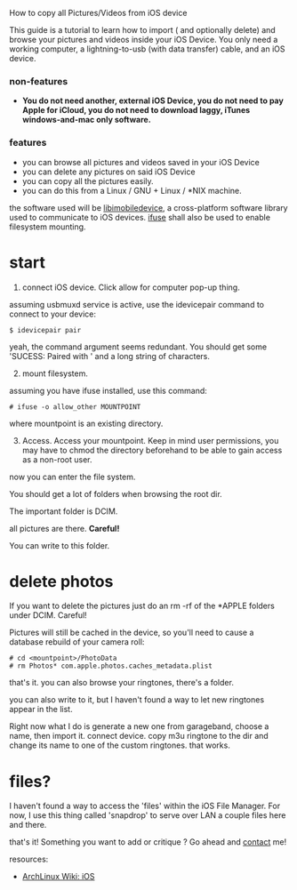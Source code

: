 How to copy all Pictures/Videos from iOS device

This guide is a tutorial to learn how to import ( and optionally delete) and browse your pictures and videos inside your iOS Device. You only need a working computer, a lightning-to-usb (with data transfer) cable, and an iOS device.

### non-features
- **You do not need another, external iOS Device, you do not need to pay Apple for iCloud, you do not need to download laggy, iTunes windows-and-mac only software.**

### features
- you can browse all pictures and videos saved in your iOS Device
- you can delete any pictures on said iOS Device
- you can copy all the pictures easily.
- you can do this from a Linux / GNU + Linux / *NIX machine.

the software used will be [libimobiledevice](https://libimobiledevice.org/), a cross-platform software library used to communicate to iOS devices. [ifuse](https://libimobiledevice.org/#get-started) shall also be used to enable filesystem mounting.

# start

1. connect iOS device. Click allow for computer pop-up thing.

assuming usbmuxd service is active,
use the idevicepair command to connect to your device:
```
$ idevicepair pair
```

yeah, the command argument seems redundant. You should get some
'SUCESS: Paired with ' 
and a long string of characters.

2. mount filesystem.

assuming you have ifuse installed,
use this command:

```
# ifuse -o allow_other MOUNTPOINT
```

where mountpoint is an existing directory.

3. Access. Access your mountpoint.
Keep in mind user permissions, 
you may have to chmod the directory
beforehand to be able to gain
access as a non-root user.

now you can enter the file system.

You should get a lot of folders
when browsing the root dir. 

The important folder is DCIM.

all pictures are there. **Careful!**

You can write to this folder.


# delete photos

If you want to delete the pictures just
do an rm -rf of the *APPLE folders
under DCIM. Careful!

Pictures will still be cached in
the device, so you'll need to cause
a database rebuild of your camera
roll:

```
# cd <mountpoint>/PhotoData
# rm Photos* com.apple.photos.caches_metadata.plist
```

that's it. you can also browse your
ringtones, there's a folder.

you can also write to it, but I haven't found a way to let new ringtones appear in the list.

Right now what I do is generate a new one from garageband, choose a name,
then import it. connect device. copy m3u ringtone to the dir and change its name to one of the custom ringtones. that works. 

# files?

I haven't found a way to access
the 'files' within the iOS File Manager. For now, I use this thing called 'snapdrop' to serve over LAN a couple files here and there.


that's it! Something you want to add
or critique ? Go ahead and [contact](https://trevcan.duckdns.org/blog/contact.html) me!



resources:
- [ArchLinux Wiki: iOS](https://wiki.archlinux.org/title/IOS)
